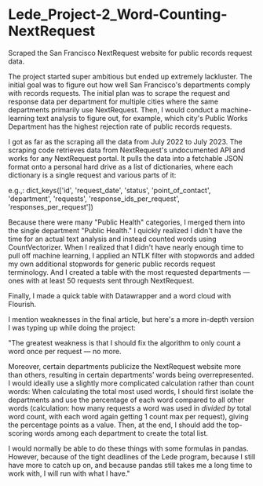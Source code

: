# Lede_Project-2_Word-Counting-NextRequest
 Scraped the San Francisco NextRequest website for public records request data.

The project started super ambitious but ended up extremely lackluster. The initial goal was to figure out how well San Francisco's departments comply with records requests. The initial plan was to scrape the request and response data per department for multiple cities where the same departments primarily use NextRequest. Then, I would conduct a machine-learning text analysis to figure out, for example, which city's Public Works Department has the highest rejection rate of public records requests.

I got as far as the scraping all the data from July 2022 to July 2023. The scraping code retrieves data from NextRequest's undocumented API and works for any NextRequest portal. It pulls the data into a fetchable JSON format onto a personal hard drive as a list of dictionaries, where each dictionary is a single request and various parts of it:

e.g.,: dict_keys(['id', 'request_date', 'status', 'point_of_contact', 'department', 'requests', 'response_ids_per_request', 'responses_per_request'])

Because there were many "Public Health" categories, I merged them into the single department "Public Health." I quickly realized I didn't have the time for an actual text analysis and instead counted words using CountVectorizer. When I realized that I didn't have nearly enough time to pull off machine learning, I applied an NTLK filter with stopwords and added my own additional stopwords for generic public records request terminology. And I created a table with the most requested departments — ones with at least 50 requests sent through NextRequest.

Finally, I made a quick table with Datawrapper and a word cloud with Flourish.

I mention weaknesses in the final article, but here's a more in-depth version I was typing up while doing the project:

"The greatest weakness is that I should fix the algorithm to only count a word once per request — no more.

Moreover, certain departments publicize the NextRequest website more than others, resulting in certain departments’ words being overrepresented. I would ideally use a slightly more complicated calculation rather than count words: When calculating the total most used words, I should first isolate the departments and use the percentage of each word compared to all other words (calculation: how many requests a word was used in *divided by* total word count, with each word again getting 1 count max per request), giving the percentage points as a value. Then, at the end, I should add the top-scoring words among each department to create the total list.

I would normally be able to do these things with some formulas in pandas. However, because of the tight deadlines of the Lede program, because I still have more to catch up on, and because pandas still takes me a long time to work with, I will run with what I have."
